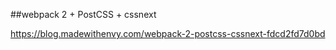 
##webpack 2 + PostCSS + cssnext

https://blog.madewithenvy.com/webpack-2-postcss-cssnext-fdcd2fd7d0bd